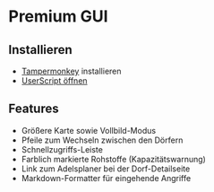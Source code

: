 # Premium GUI

## Installieren
* [Tampermonkey](https://www.tampermonkey.net/) installieren
* [UserScript öffnen](https://github.com/Ichaelus/ds-premium-gui/raw/master/premium-gui.user.js)

## Features
* Größere Karte sowie Vollbild-Modus
* Pfeile zum Wechseln zwischen den Dörfern
* Schnellzugriffs-Leiste
* Farblich markierte Rohstoffe (Kapazitätswarnung)
* Link zum Adelsplaner bei der Dorf-Detailseite
* Markdown-Formatter für eingehende Angriffe
